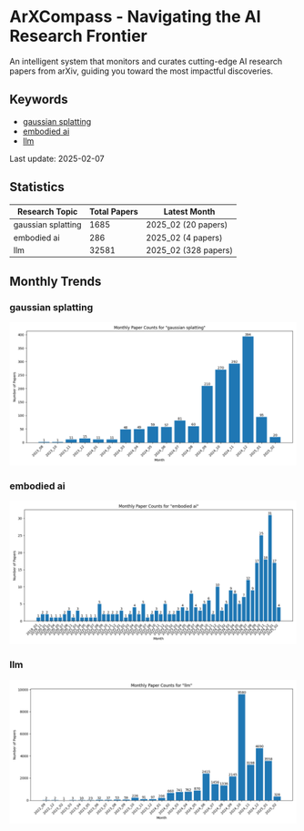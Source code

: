 # ArXCompass - Navigating the AI Research Frontier
An intelligent system that monitors and curates cutting-edge AI research papers from arXiv, guiding you toward the most impactful discoveries.

## Keywords

- [gaussian splatting](gaussian_splatting/)
- [embodied ai](embodied_ai/)
- [llm](llm/)

Last update: 2025-02-07

## Statistics

| Research Topic | Total Papers | Latest Month |
| --- | --- | --- |
| gaussian splatting | 1685 | 2025_02 (20 papers) |
| embodied ai | 286 | 2025_02 (4 papers) |
| llm | 32581 | 2025_02 (328 papers) |

## Monthly Trends

### gaussian splatting

![Monthly Paper Counts for gaussian splatting](gaussian_splatting/monthly_stats.png)

### embodied ai

![Monthly Paper Counts for embodied ai](embodied_ai/monthly_stats.png)

### llm

![Monthly Paper Counts for llm](llm/monthly_stats.png)

